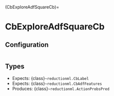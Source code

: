 (CbExploreAdfSquareCb)=
# CbExploreAdfSquareCb

## Configuration

```{reduction_config} CbExploreAdfSquareCb
```

## Types

- Expects: {class}`~reductionml.CbLabel`
- Expects: {class}`~reductionml.CbAdfFeatures`
- Produces: {class}`~reductionml.ActionProbsPred`